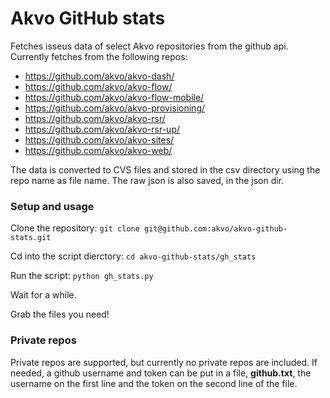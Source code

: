 # Akvo GitHub stats

Fetches isseus data of select Akvo repositories from the github api. Currently fetches from the following repos:

* https://github.com/akvo/akvo-dash/
* https://github.com/akvo/akvo-flow/
* https://github.com/akvo/akvo-flow-mobile/
* https://github.com/akvo/akvo-provisioning/
* https://github.com/akvo/akvo-rsr/
* https://github.com/akvo/akvo-rsr-up/
* https://github.com/akvo/akvo-sites/
* https://github.com/akvo/akvo-web/

The data is converted to CVS files and stored in the csv directory using the repo name as file name. The raw json is also saved, in the json dir.

### Setup and usage

Clone the repository: ```git clone git@github.com:akvo/akvo-github-stats.git```

Cd into the script dierctory: ```cd akvo-github-stats/gh_stats```

Run the script: ```python gh_stats.py```

Wait for a while.

Grab the files you need!

### Private repos

Private repos are supported, but currently no private repos are included. If needed, a github username and token can be put in a file, **github.txt**, the username on the first line and the token on the second line of the file.